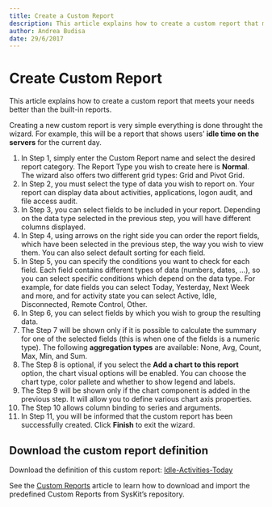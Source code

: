 ```yaml
---
title: Create a Custom Report
description: This article explains how to create a custom report that meets your needs.
author: Andrea Budisa
date: 29/6/2017
---
```


# Create Custom Report

This article explains how to create a custom report that meets your needs better than the built-in reports.

Creating a new custom report is very simple everything is done throught the wizard. For example, this will be a report that shows users’ **idle time on the servers** for the current day.

1. In Step 1, simply enter the Custom Report name and select the desired report category. The Report Type you wish to create here is **Normal**. The wizard also offers two different grid types: Grid and Pivot Grid.
2. In Step 2, you must select the type of data you wish to report on. Your report can display data about activities, applications, logon audit, and file access audit.
3. In Step 3, you can select fields to be included in your report. Depending on the data type selected in the previous step, you will have different columns displayed.
4. In Step 4, using arrows on the right side you can order the report fields, which have been selected in the previous step, the way you wish to view them. You can also select default sorting for each field.
5. In Step 5, you can specify the conditions you want to check for each field. Each field contains different types of data \(numbers, dates, …\), so you can select specific conditions which depend on the data type. For example, for date fields you can select Today, Yesterday, Next Week and more, and for activity state you can select Active, Idle, Disconnected, Remote Control, Other.
6. In Step 6, you can select fields by which you wish to group the resulting data.
7. The Step 7 will be shown only if it is possible to calculate the summary for one of the selected fields \(this is when one of the fields is a numeric type\). The following **aggregation types** are available: None, Avg, Count, Max, Min, and Sum.
8. The Step 8 is optional, if you select the **Add a chart to this report** option, the chart visual options will be enabled. You can choose the chart type, color pallete and whether to show legend and labels.
9. The Step 9 will be shown only if the chart component is added in the previous step. It will allow you to define various chart axis properties.
10. The Step 10 allows column binding to series and arguments.
11. In Step 11, you will be informed that the custom report has been successfully created. Click **Finish** to exit the wizard.

## Download the custom report definition

Download the definition of this custom report: [Idle-Activities-Today](https://github.com/SysKitTeam/docs-monitor/tree/638b3861bfa1518ebf7fe8a1f1706752bcf7bb98/_assets/Idle-Activities-Today.zip)

See the [Custom Reports](../../get-to-know-syskit-monitor/reports/custom-reports.md) article to learn how to download and import the predefined Custom Reports from SysKit’s repository.

